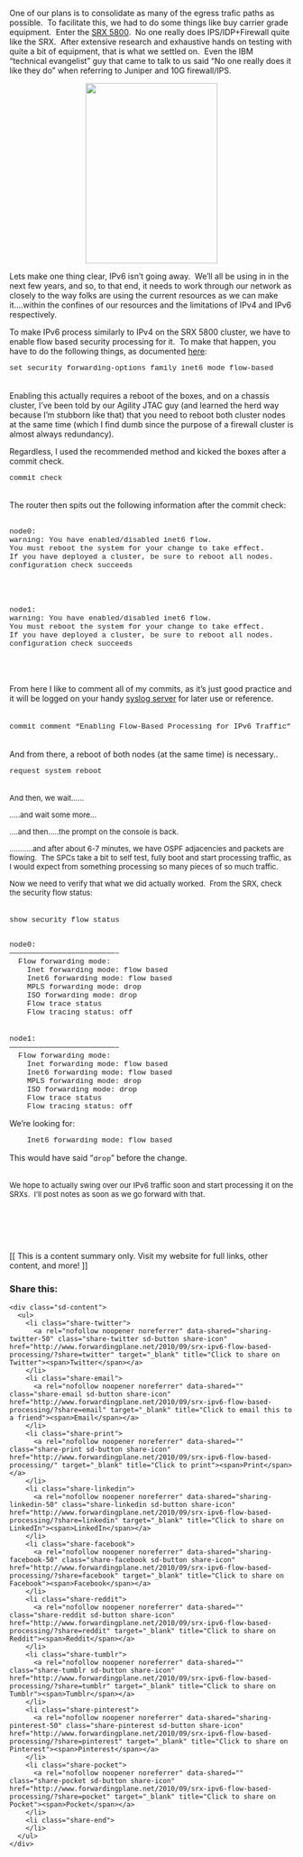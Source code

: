 One of our plans is to consolidate as many of the egress trafic paths as possible.  To facilitate this, we had to do some things like buy carrier grade equipment.  Enter the [SRX 5800](http://bit.ly/9jrUiG).  No one really does IPS/IDP+Firewall quite like the SRX.  After extensive research and exhaustive hands on testing with quite a bit of equipment, that is what we settled on.  Even the IBM &#8220;technical evangelist&#8221; guy that came to talk to us said &#8220;No one really does it like they do&#8221; when referring to Juniper and 10G firewall/IPS. 

<div style="clear: both; text-align: center;">
  <a href="http://www.juniper.net/shared/img/products/srx-series/srx5800/lbox-srx5800-left.jpg" style="margin-left: 1em; margin-right: 1em;"><img border="0" height="320" src="http://www.juniper.net/shared/img/products/srx-series/srx5800/lbox-srx5800-left.jpg" width="234" /></a>
</div>

Lets make one thing clear, IPv6 isn&#8217;t going away.  We&#8217;ll all be using in in the next few years, and so, to that end, it needs to work through our network as closely to the way folks are using the current resources as we can make it&#8230;.within the confines of our resources and the limitations of IPv4 and IPv6 respectively.

To make IPv6 process similarly to IPv4 on the SRX 5800 cluster, we have to enable flow based security processing for it.  To make that happen, you have to do the following things, as documented [here](http://bit.ly/9jrUiG):

<span style="font-family: 'Courier New', Courier, monospace;"><span style="font-size: small;">set security forwarding-options family inet6 mode flow-based</span></span>  
<span style="font-family: 'Courier New', Courier, monospace;"><br /></span>  
Enabling this actually requires a reboot of the boxes, and on a chassis cluster, I&#8217;ve been told by our Agility JTAC guy (and learned the herd way because I&#8217;m stubborn like that) that you need to reboot both cluster nodes at the same time (which I find dumb since the purpose of a firewall cluster is almost always redundancy).

Regardless, I used the recommended method and kicked the boxes after a commit check. 

<span style="font-family: 'Courier New', Courier, monospace;"><span style="font-size: small;">commit check</span></span>  
<span style="font-size: small;"><span style="font-family: 'Courier New', Courier, monospace;"><br /></span></span>  
<span style="font-family: inherit;">The router then spits out the following information after the commit check:</span>  
<span style="font-family: inherit;"><br /></span>

<span style="font-family: 'Courier New', Courier, monospace;"><span style="font-size: small;">node0:</span></span>  
<span style="font-family: 'Courier New', Courier, monospace;"><span style="font-size: small;">warning: You have enabled/disabled inet6 flow.</span></span>  
<span style="font-family: 'Courier New', Courier, monospace;"><span style="font-size: small;">You must reboot the system for your change to take effect.</span></span>  
<span style="font-family: 'Courier New', Courier, monospace;"><span style="font-size: small;">If you have deployed a cluster, be sure to reboot all nodes.</span></span>  
<span style="font-family: 'Courier New', Courier, monospace;"><span style="font-size: small;">configuration check succeeds</span></span>  
<span style="font-family: 'Courier New', Courier, monospace;"><span style="font-size: small;"><br /></span> </span>  
<span style="font-family: 'Courier New', Courier, monospace;"><span style="font-size: small;"><br /></span> </span>  
<span style="font-family: 'Courier New', Courier, monospace;"><span style="font-size: small;">node1:</span></span>  
<span style="font-family: 'Courier New', Courier, monospace;"><span style="font-size: small;">warning: You have enabled/disabled inet6 flow.</span></span>  
<span style="font-family: 'Courier New', Courier, monospace;"><span style="font-size: small;">You must reboot the system for your change to take effect.</span></span>  
<span style="font-family: 'Courier New', Courier, monospace;"><span style="font-size: small;">If you have deployed a cluster, be sure to reboot all nodes.</span></span>  
<span style="font-family: 'Courier New', Courier, monospace;"><span style="font-size: small;">configuration check succeeds</span></span>  
<span style="font-size: small;"><span style="font-family: 'Courier New', Courier, monospace;"><br /></span></span>  
<span style="font-size: small;"><span style="font-family: 'Courier New', Courier, monospace;"><br /></span></span>  
<span style="font-family: inherit;">From here I like to comment all of my commits, as it&#8217;s just good practice and it will be logged on your handy <a href="http://campin.net/syslog-ng/faq.html">syslog server</a> for later use or reference.</span>  
<span style="font-family: inherit;"><br /></span>  
<span style="font-family: 'Courier New', Courier, monospace;"><span style="font-size: small;">commit comment &#8220;Enabling Flow-Based Processing for IPv6 Traffic&#8221;</span></span>  
<span style="font-family: 'Courier New', Courier, monospace;"><br /></span>  
And from there, a reboot of both nodes (at the same time) is necessary..

<span style="font-family: 'Courier New', Courier, monospace;"><span style="font-size: small;">request system reboot</span></span>  
<span style="font-size: small;"><span style="font-family: 'Courier New', Courier, monospace;"><br /></span></span>  
<span style="font-size: small;"><span style="font-family: inherit;">And then, we wait&#8230;&#8230; </span></span>

<span style="font-size: small;"><span style="font-family: inherit;">&#8230;..and wait some more&#8230;</span></span>

<span style="font-size: small;"><span style="font-family: inherit;">&#8230;.and then&#8230;..the prompt on the console is back.</span></span>

<span style="font-size: small;"><span style="font-family: inherit;">&#8230;&#8230;&#8230;..and after about 6-7 minutes, we have OSPF adjacencies and packets are flowing.  The SPCs take a bit to self test, fully boot and start processing traffic, as I would expect from something processing so many pieces of so much traffic.  </span></span>

<span style="font-size: small;"><span style="font-family: inherit;">Now we need to verify that what we did actually worked.  From the SRX, check the security flow status:</span></span>  
<span style="font-size: small;"><span style="font-family: inherit;"><br /></span></span>  
<span style="font-family: 'Courier New', Courier, monospace;"><span style="font-size: small;">show security flow status</span></span>  
<span style="font-family: 'Courier New', Courier, monospace;"><span style="font-size: small;"><br /></span></span>

<span style="font-family: 'Courier New', Courier, monospace;"><span style="font-size: small;">node0:</span></span>  
<span style="font-family: 'Courier New', Courier, monospace;"><span style="font-size: small;">&#8212;&#8212;&#8212;&#8212;&#8212;&#8212;&#8212;&#8212;&#8212;&#8212;&#8212;&#8212;&#8212;&#8212;&#8212;&#8212;&#8212;&#8212;&#8212;&#8212;&#8212;&#8212;&#8212;&#8212;&#8211;</span></span>  
<span style="font-family: 'Courier New', Courier, monospace;"><span style="font-size: small;">  Flow forwarding mode:</span></span>  
<span style="font-family: 'Courier New', Courier, monospace;"><span style="font-size: small;">    Inet forwarding mode: flow based</span></span>  
<span style="font-family: 'Courier New', Courier, monospace;"><span style="font-size: small;">    Inet6 forwarding mode: flow based</span></span>  
<span style="font-family: 'Courier New', Courier, monospace;"><span style="font-size: small;">    MPLS forwarding mode: drop</span></span>  
<span style="font-family: 'Courier New', Courier, monospace;"><span style="font-size: small;">    ISO forwarding mode: drop</span></span>  
<span style="font-family: 'Courier New', Courier, monospace;"><span style="font-size: small;">    Flow trace status</span></span>  
<span style="font-family: 'Courier New', Courier, monospace;"><span style="font-size: small;">    Flow tracing status: off</span></span>  
<span style="font-family: 'Courier New', Courier, monospace;"><span style="font-size: small;"><br /></span></span>  
<span style="font-family: 'Courier New', Courier, monospace;"><span style="font-size: small;">node1:</span></span>  
<span style="font-family: 'Courier New', Courier, monospace;"><span style="font-size: small;">&#8212;&#8212;&#8212;&#8212;&#8212;&#8212;&#8212;&#8212;&#8212;&#8212;&#8212;&#8212;&#8212;&#8212;&#8212;&#8212;&#8212;&#8212;&#8212;&#8212;&#8212;&#8212;&#8212;&#8212;&#8211;</span></span>  
<span style="font-family: 'Courier New', Courier, monospace;"><span style="font-size: small;">  Flow forwarding mode:</span></span>  
<span style="font-family: 'Courier New', Courier, monospace;"><span style="font-size: small;">    Inet forwarding mode: flow based</span></span>  
<span style="font-family: 'Courier New', Courier, monospace;"><span style="font-size: small;">    Inet6 forwarding mode: flow based</span></span>  
<span style="font-family: 'Courier New', Courier, monospace;"><span style="font-size: small;">    MPLS forwarding mode: drop</span></span>  
<span style="font-family: 'Courier New', Courier, monospace;"><span style="font-size: small;">    ISO forwarding mode: drop</span></span>  
<span style="font-family: 'Courier New', Courier, monospace;"><span style="font-size: small;">    Flow trace status</span></span>  
<span style="font-family: 'Courier New', Courier, monospace;"><span style="font-size: small;">    Flow tracing status: off</span></span>

We&#8217;re looking for:



<div style="margin-bottom: 0px; margin-left: 0px; margin-right: 0px; margin-top: 0px;">
  <span style="font-family: 'Courier New', Courier, monospace;"><span style="font-size: small;">    Inet6 forwarding mode: flow based</span></span>
</div>

<div>
  <span style="font-family: 'Courier New', Courier, monospace;"><span style="font-size: small;"><br /></span></span>
</div>

<div>
  <span style="font-family: inherit;">This would have said &#8220;<span style="font-size: small;"><span style="font-family: 'Courier New', Courier, monospace;">drop</span></span>&#8221; before the change. </span>
</div>

<div>
  <span style="font-family: inherit;"><br /></span>
</div>

<span style="font-size: small;"><span style="font-family: inherit;">We hope to actually swing over our IPv6 traffic soon and start processing it on the SRXs.  I&#8217;ll post notes as soon as we go forward with that.  </span></span>  
<span style="font-size: small;"><span style="font-family: 'Courier New', Courier, monospace;"><br /></span></span>  
<span style="font-size: small;"><span style="font-family: 'Courier New', Courier, monospace;"><br /></span></span>  
<span style="font-size: small;"><span style="font-family: 'Courier New', Courier, monospace;"><br /></span></span>

<div>
  [[ This is a content summary only. Visit my website for full links, other content, and more! ]]
</div>

<div class="sharedaddy sd-sharing-enabled">
  <div class="robots-nocontent sd-block sd-social sd-social-icon-text sd-sharing">
    <h3 class="sd-title">
      Share this:
    </h3>
    
    <div class="sd-content">
      <ul>
        <li class="share-twitter">
          <a rel="nofollow noopener noreferrer" data-shared="sharing-twitter-50" class="share-twitter sd-button share-icon" href="http://www.forwardingplane.net/2010/09/srx-ipv6-flow-based-processing/?share=twitter" target="_blank" title="Click to share on Twitter"><span>Twitter</span></a>
        </li>
        <li class="share-email">
          <a rel="nofollow noopener noreferrer" data-shared="" class="share-email sd-button share-icon" href="http://www.forwardingplane.net/2010/09/srx-ipv6-flow-based-processing/?share=email" target="_blank" title="Click to email this to a friend"><span>Email</span></a>
        </li>
        <li class="share-print">
          <a rel="nofollow noopener noreferrer" data-shared="" class="share-print sd-button share-icon" href="http://www.forwardingplane.net/2010/09/srx-ipv6-flow-based-processing/" target="_blank" title="Click to print"><span>Print</span></a>
        </li>
        <li class="share-linkedin">
          <a rel="nofollow noopener noreferrer" data-shared="sharing-linkedin-50" class="share-linkedin sd-button share-icon" href="http://www.forwardingplane.net/2010/09/srx-ipv6-flow-based-processing/?share=linkedin" target="_blank" title="Click to share on LinkedIn"><span>LinkedIn</span></a>
        </li>
        <li class="share-facebook">
          <a rel="nofollow noopener noreferrer" data-shared="sharing-facebook-50" class="share-facebook sd-button share-icon" href="http://www.forwardingplane.net/2010/09/srx-ipv6-flow-based-processing/?share=facebook" target="_blank" title="Click to share on Facebook"><span>Facebook</span></a>
        </li>
        <li class="share-reddit">
          <a rel="nofollow noopener noreferrer" data-shared="" class="share-reddit sd-button share-icon" href="http://www.forwardingplane.net/2010/09/srx-ipv6-flow-based-processing/?share=reddit" target="_blank" title="Click to share on Reddit"><span>Reddit</span></a>
        </li>
        <li class="share-tumblr">
          <a rel="nofollow noopener noreferrer" data-shared="" class="share-tumblr sd-button share-icon" href="http://www.forwardingplane.net/2010/09/srx-ipv6-flow-based-processing/?share=tumblr" target="_blank" title="Click to share on Tumblr"><span>Tumblr</span></a>
        </li>
        <li class="share-pinterest">
          <a rel="nofollow noopener noreferrer" data-shared="sharing-pinterest-50" class="share-pinterest sd-button share-icon" href="http://www.forwardingplane.net/2010/09/srx-ipv6-flow-based-processing/?share=pinterest" target="_blank" title="Click to share on Pinterest"><span>Pinterest</span></a>
        </li>
        <li class="share-pocket">
          <a rel="nofollow noopener noreferrer" data-shared="" class="share-pocket sd-button share-icon" href="http://www.forwardingplane.net/2010/09/srx-ipv6-flow-based-processing/?share=pocket" target="_blank" title="Click to share on Pocket"><span>Pocket</span></a>
        </li>
        <li class="share-end">
        </li>
      </ul>
    </div>
  </div>
</div>
